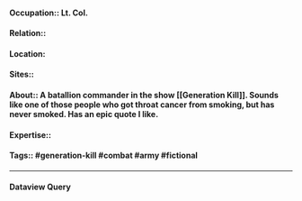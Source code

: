 #### Occupation:: Lt. Col.
#### Relation::
#### Location:
#### Sites::
#### About:: A batallion commander in the show [[Generation Kill]]. Sounds like one of those people who got throat cancer from smoking, but has never smoked. Has an epic quote I like.
#### Expertise::
#### Tags:: #generation-kill #combat #army #fictional

---
#### Dataview Query
```dataview
```